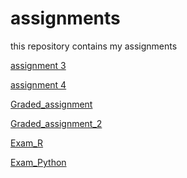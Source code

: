 # assignments
this repository contains my assignments

[assignment 3](https://github.com/bram17/assignments/blob/master/assignment3.ipynb)

[assignment 4](https://github.com/bram17/assignments/blob/master/assignment4.ipynb)

[Graded_assignment](https://github.com/bram17/assignments/blob/master/Graded_assignment1%20(2)%20(3).ipynb) 

[Graded_assignment_2](https://github.com/bram17/assignments/blob/master/Graded_assignment_2%20(3)%20(2).ipynb)

[Exam_R](https://github.com/bram17/assignments/blob/master/Exam_student%20(1)%20(1)%20(1).ipynb)

[Exam_Python](https://github.com/bram17/assignments/blob/master/Eindexamen%20Python%20(1).ipynb)
